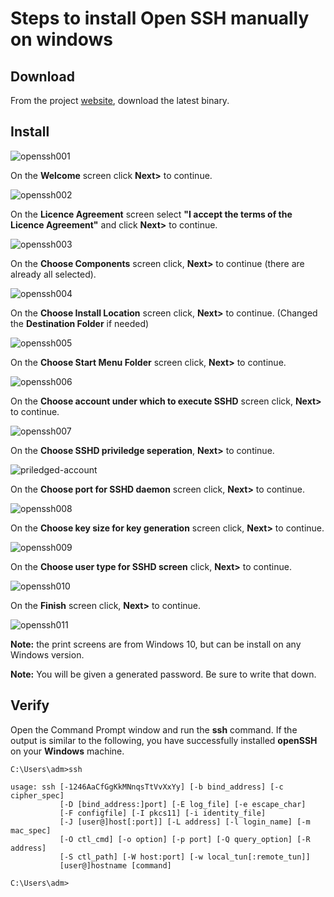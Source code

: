 # Steps to install Open SSH manually on windows

## Download

From the project [website](http://www.mls-software.com/opensshd.html), download the latest binary.

## Install

![openssh001](pngs/openssh001.png)

On the **Welcome** screen click **Next>** to continue.

![openssh002](pngs/openssh002.png)

On the **Licence Agreement** screen select **"I accept the terms of the Licence Agreement"** and click **Next>** to continue.

![openssh003](pngs/openssh003.png)

On the **Choose Components** screen click, **Next>** to continue (there are already all selected).

![openssh004](pngs/openssh004.png)

On the **Choose Install Location** screen click, **Next>** to continue. (Changed the **Destination Folder** if needed)

![openssh005](pngs/openssh005.png)

On the **Choose Start Menu Folder** screen click, **Next>** to continue.

![openssh006](pngs/openssh006.png)

On the **Choose account under which to execute SSHD** screen click, **Next>** to continue.

![openssh007](pngs/openssh007.png)

On the **Choose SSHD priviledge seperation**, **Next>** to continue.

![priledged-account](pngs/priledged-account.png)

On the **Choose port for SSHD daemon** screen click, **Next>** to continue.

![openssh008](pngs/openssh008.png)

On the **Choose key size for key generation** screen click, **Next>** to continue.

![openssh009](pngs/openssh009.png)

On the **Choose user type for SSHD screen** click, **Next>** to continue.

![openssh010](pngs/openssh010.png)

On the **Finish** screen click, **Next>** to continue.

![openssh011](pngs/openssh011.png)

**Note:** the print screens are from Windows 10, but can be install on any Windows version.

**Note:** You will be given a generated password.  Be sure to write that down.

## Verify

Open the Command Prompt window and run the **ssh** command. If the output is similar to the following, you have successfully installed **openSSH** on your **Windows** machine.

```shell
C:\Users\adm>ssh

usage: ssh [-1246AaCfGgKkMNnqsTtVvXxYy] [-b bind_address] [-c cipher_spec]
           [-D [bind_address:]port] [-E log_file] [-e escape_char]
           [-F configfile] [-I pkcs11] [-i identity_file]
           [-J [user@]host[:port]] [-L address] [-l login_name] [-m mac_spec]
           [-O ctl_cmd] [-o option] [-p port] [-Q query_option] [-R address]
           [-S ctl_path] [-W host:port] [-w local_tun[:remote_tun]]
           [user@]hostname [command]

C:\Users\adm>
```
